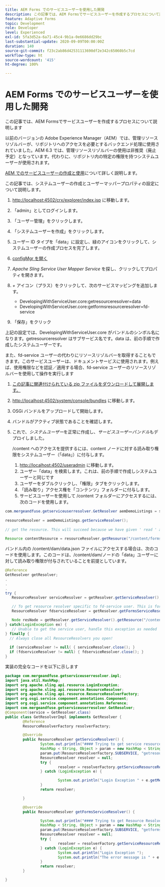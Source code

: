 ```yaml
---
title: AEM Forms でのサービスユーザーを使用した開発
description: この記事では、AEM Formsでサービスユーザーを作成するプロセスについて説明します
feature: Adaptive Forms
topic: Development
role: Developer
level: Experienced
exl-id: 5fa3d52a-6a71-45c4-9b1a-0e6686dd29bc
last-substantial-update: 2020-09-09T00:00:00Z
duration: 140
source-git-commit: f23c2ab86d42531113690df2e342c65060b5c7cd
workflow-type: ht
source-wordcount: '415'
ht-degree: 100%

---
```


# AEM Forms でのサービスユーザーを使用した開発

この記事では、AEM Formsでサービスユーザーを作成するプロセスについて説明します

以前のバージョンの Adobe Experience Manager（AEM）では、管理リソースリゾルバーが、リポジトリへのアクセスを必要とするバックエンド処理に使用されていました。AEM 6.3 では、管理リソースリゾルバーの使用は非推奨（廃止予定）となっています。代わりに、リポジトリ内の特定の権限を持つシステムユーザーが使用されます。

[AEM でのサービスユーザーの作成と使用](https://experienceleague.adobe.com/docs/experience-manager-learn/cloud-service/developing/advanced/service-users.html?lang=ja)について詳しく説明します。

この記事では、システムユーザーの作成とユーザーマッパープロパティの設定について説明します。

1. [http://localhost:4502/crx/explorer/index.jsp](http://localhost:4502/crx/explorer/index.jsp) に移動します。
1. 「admin」としてログインします。
1. 「ユーザー管理」をクリックします。
1. 「システムユーザーを作成」をクリックします。
1. ユーザー ID タイプを「data」に設定し、緑のアイコンをクリックして、システムユーザーの作成プロセスを完了します。
1. [configMgr を開く](http://localhost:4502/system/console/configMgr)
1. _Apache Sling Service User Mapper Service_ を探し、クリックしてプロパティを開きます。
1. *+* アイコン（プラス）をクリックして、次のサービスマッピングを追加します。

   * DevelopingWithServiceUser.core:getresourceresolver=data
   * DevelopingWithServiceUser.core:getformsresourceresolver=fd-service

1. 「保存」をクリック

上記の設定では、DevelopingWithServiceUser.core がバンドルのシンボル名になります。getresourceresolver はサブサービス名です。data は、前の手順で作成したシステムユーザーです。

また、fd-service ユーザーの代わりにリソースリゾルバーを取得することもできます。このサービスユーザーは、ドキュメントサービスに使用されます。例えば、使用権限などを認証／適用する場合、fd-service ユーザーのリソースリゾルバーを使用して操作を実行します

1. [この記事に関連付けられている zip ファイルをダウンロードして展開します。](assets/developingwithserviceuser.zip)
1. [http://localhost:4502/system/console/bundles](http://localhost:4502/system/console/bundles) に移動します。
1. OSGi バンドルをアップロードして開始します。
1. バンドルがアクティブ状態であることを確認します。
1. これで、*システムユーザー*&#x200B;を正常に作成し、*サービスユーザーバンドル*&#x200B;もデプロイしました。

   /content へのアクセスを提供するには、content ノードに対する読み取り権限をシステムユーザー（「data」）に付与します。

   1.  [http://localhost:4502/useradmin](http://localhost:4502/useradmin) に移動します。
   1. ユーザー「data」を検索します。これは、前の手順で作成しシステムユーザーと同じです
   1. ユーザーをダブルクリックし、「権限」タブをクリックします。
   1. 「読み取り」アクセス権を「コンテンツ」フォルダーに付与します。
   1. サービスユーザーを使用して /content フォルダーにアクセスするには、次のコードを使用します。



```java
com.mergeandfuse.getserviceuserresolver.GetResolver aemDemoListings = sling.getService(com.mergeandfuse.getserviceuserresolver.GetResolver.class);
   
resourceResolver = aemDemoListings.getServiceResolver();
   
// get the resource. This will succeed because we have given ' read ' access to the content node
   
Resource contentResource = resourceResolver.getResource("/content/forms/af/sandbox/abc.pdf");
```

バンドル内の /content/dam/data.json ファイルにアクセスする場合は、次のコードを使用します。このコードは、/content/dam/ノードの「data」ユーザーに対して読み取り権限が付与されていることを前提としています。

```java
@Reference
GetResolver getResolver;
.
.
.
try {
   ResourceResolver serviceResolver = getResolver.getServiceResolver();

   // To get resource resolver specific to fd-service user. This is for Document Services
   ResourceResolver fdserviceResolver = getResolver.getFormsServiceResolver();

   Node resNode = getResolver.getServiceResolver().getResource("/content/dam/data.json").adaptTo(Node.class);
} catch(LoginException ex) {
   // Unable to get the service user, handle this exception as needed
} finally {
  // Always close all ResourceResolvers you open!
  
  if (serviceResolver != null( { serviceResolver.close(); }
  if (fdserviceResolver != null) { fdserviceResolver.close(); }
}
```

実装の完全なコードを以下に示します

```java
package com.mergeandfuse.getserviceuserresolver.impl;
import java.util.HashMap;
import org.apache.sling.api.resource.LoginException;
import org.apache.sling.api.resource.ResourceResolver;
import org.apache.sling.api.resource.ResourceResolverFactory;
import org.osgi.service.component.annotations.Component;
import org.osgi.service.component.annotations.Reference;
import com.mergeandfuse.getserviceuserresolver.GetResolver;
@Component(service = GetResolver.class)
public class GetResolverImpl implements GetResolver {
        @Reference
        ResourceResolverFactory resolverFactory;

        @Override
        public ResourceResolver getServiceResolver() {
                System.out.println("#### Trying to get service resource resolver ....  in my bundle");
                HashMap < String, Object > param = new HashMap < String, Object > ();
                param.put(ResourceResolverFactory.SUBSERVICE, "getresourceresolver");
                ResourceResolver resolver = null;
                try {
                        resolver = resolverFactory.getServiceResourceResolver(param);
                } catch (LoginException e) {

                        System.out.println("Login Exception " + e.getMessage());
                }
                return resolver;

        }

        @Override
        public ResourceResolver getFormsServiceResolver() {

                System.out.println("#### Trying to get Resource Resolver for forms ....  in my bundle");
                HashMap < String, Object > param = new HashMap < String, Object > ();
                param.put(ResourceResolverFactory.SUBSERVICE, "getformsresourceresolver");
                ResourceResolver resolver = null;
                try {
                        resolver = resolverFactory.getServiceResourceResolver(param);
                } catch (LoginException e) {
                        System.out.println("Login Exception ");
                        System.out.println("The error message is " + e.getMessage());
                }
                return resolver;
        }

}
```
